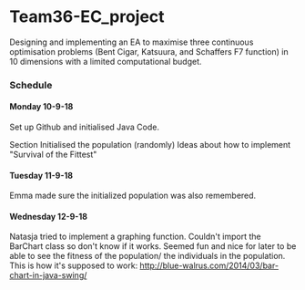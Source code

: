 # Team36-EC_project
Designing and implementing an EA to maximise three continuous optimisation problems (Bent Cigar, Katsuura, and Schaffers F7 function) in 10 dimensions with a limited computational budget.


### Schedule
#### Monday 10-9-18
Set up Github and initialised Java Code.

Section
Initialised the population (randomly)
Ideas about how to implement "Survival of the Fittest"

#### Tuesday 11-9-18
Emma made sure the initialized population was also remembered.

#### Wednesday 12-9-18
Natasja tried to implement a graphing function. Couldn't import the BarChart class so don't know if it works. Seemed fun and
nice for later to be able to see the fitness of the population/ the individuals in the population.
This is how it's supposed to work: http://blue-walrus.com/2014/03/bar-chart-in-java-swing/

